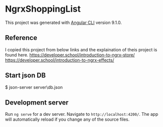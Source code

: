 # NgrxShoppingList

This project was generated with [Angular CLI](https://github.com/angular/angular-cli) version 9.1.0.

## Reference

I copied this project from below links and the explaination of theis project is found here.
https://developer.school/introduction-to-ngrx-store/
https://developer.school/introduction-to-ngrx-effects/

## Start json DB
$ json-server server\db.json


## Development server

Run `ng serve` for a dev server. Navigate to `http://localhost:4200/`. The app will automatically reload if you change any of the source files.

